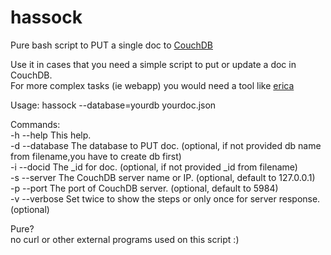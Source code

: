 hassock
=======

Pure bash script to PUT a single doc to [CouchDB](https://github.com/apache/couchdb "CouchDB")  

Use it in cases that you need a simple script to put or update a doc in CouchDB.   
For more complex tasks (ie webapp) you would need a tool like [erica](https://github.com/benoitc/erica "erica")   
  
Usage: hassock --database=yourdb yourdoc.json  

Commands:  
-h --help      This help.  
-d --database  The database to PUT doc. (optional, if not provided db name from filename,you have to create db first)  
-i --docid     The _id for doc. (optional, if not provided _id from filename)  
-s --server    The CouchDB server name or IP. (optional, default to 127.0.0.1)  
-p --port      The port of CouchDB server. (optional, default to 5984)  
-v --verbose   Set twice to show the steps or only once for server response. (optional)  



Pure?  
no curl or other external programs used on this script :) 
